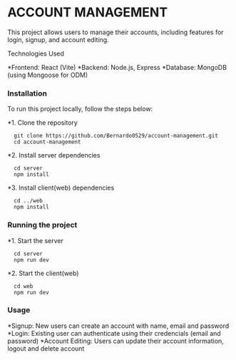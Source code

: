 <h1>ACCOUNT MANAGEMENT</h1>

This project allows users to manage their accounts, including features for login, signup, and account editing.

Technologies Used

*Frontend: React (Vite)
*Backend: Node.js, Express
*Database: MongoDB (using Mongoose for ODM)

<h3>Installation</h3>

To run this project locally, follow the steps below:

*1. Clone the repository

```
  git clone https://github.com/Bernardo0529/account-management.git
  cd account-management
```

*2. Install server dependencies

```
  cd server
  npm install
```

*3. Install client(web) dependencies

```
  cd ../web
  npm install
```

<h3>Running the project</h3>

*1. Start the server

```
  cd server
  npm run dev
```

*2. Start the client(web)

```
  cd web
  npm run dev
```

<h3>Usage</h3>

*Signup: New users can create an account with name, email and password
*Login: Existing user can authenticate using their credencials (email and password)
*Account Editing: Users can update their account information, logout and delete account
